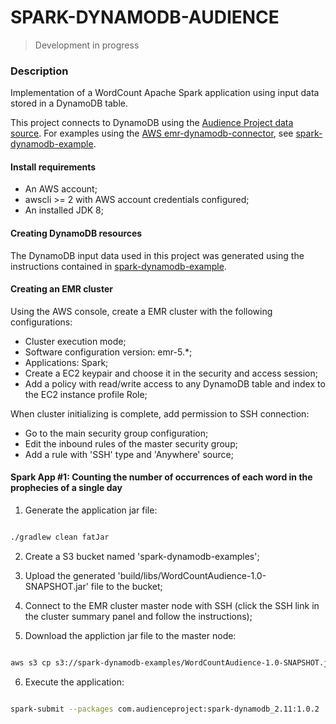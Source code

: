 # SPARK-DYNAMODB-AUDIENCE

> Development in progress

### Description

Implementation of a WordCount Apache Spark application using input data stored in a DynamoDB table.

This project connects to DynamoDB using the [Audience Project data source](https://github.com/audienceproject/spark-dynamodb). For examples using the [AWS emr-dynamodb-connector](https://github.com/awslabs/emr-dynamodb-connector), see [spark-dynamodb-example](https://github.com/leohoc/spark-dynamodb-example).

#### Install requirements

- An AWS account;
- awscli >= 2 with AWS account credentials configured;
- An installed JDK 8;

#### Creating DynamoDB resources

The DynamoDB input data used in this project was generated using the instructions contained in [spark-dynamodb-example](https://github.com/leohoc/spark-dynamodb-example).  

#### Creating an EMR cluster

Using the AWS console, create a EMR cluster with the following configurations:

* Cluster execution mode;
* Software configuration version: emr-5.*;
* Applications: Spark;
* Create a EC2 keypair and choose it in the security and access session;
* Add a policy with read/write access to any DynamoDB table and index to the EC2 instance profile Role;

When cluster initializing is complete, add permission to SSH connection:

* Go to the main security group configuration;
* Edit the inbound rules of the master security group;
* Add a rule with 'SSH' type and 'Anywhere' source;

#### Spark App #1: Counting the number of occurrences of each word in the prophecies of a single day

1. Generate the application jar file:

```bash

./gradlew clean fatJar

```

2. Create a S3 bucket named 'spark-dynamodb-examples';

3. Upload the generated 'build/libs/WordCountAudience-1.0-SNAPSHOT.jar' file to the bucket;

4. Connect to the EMR cluster master node with SSH (click the SSH link in the cluster summary panel and follow the instructions);

5. Download the appliction jar file to the master node:

```bash

aws s3 cp s3://spark-dynamodb-examples/WordCountAudience-1.0-SNAPSHOT.jar .

```

6. Execute the application:
 
```bash

spark-submit --packages com.audienceproject:spark-dynamodb_2.11:1.0.2 ./WordCountAudience-1.0-SNAPSHOT.jar

```